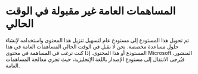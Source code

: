 # المساهمات العامة غير مقبولة في الوقت الحالي

تم تحويل هذا المستودع إلى مستودع عام لتسهيل تنزيل هذا المحتوى واستخدامه لإنشاء حلول مساعدة مخصصة.
نحن لا نقبل في الوقت الحالي المساهمات العامة في هذا المستودع أو هذا المحتوى.
إذا كنت ترغب في المساهمة في محتوى Microsoft المنشور، فيُرجى الانتقال إلى مستودع الإصدار باللغة الإنجليزية، حيث تجري معالجة المساهمات العامة.
